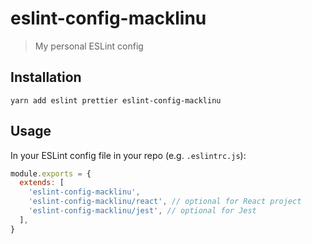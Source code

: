 # eslint-config-macklinu

> My personal ESLint config

## Installation

```
yarn add eslint prettier eslint-config-macklinu
```

## Usage

In your ESLint config file in your repo (e.g. `.eslintrc.js`):

```js
module.exports = {
  extends: [
    'eslint-config-macklinu',
    'eslint-config-macklinu/react', // optional for React project
    'eslint-config-macklinu/jest', // optional for Jest
  ],
}
```
